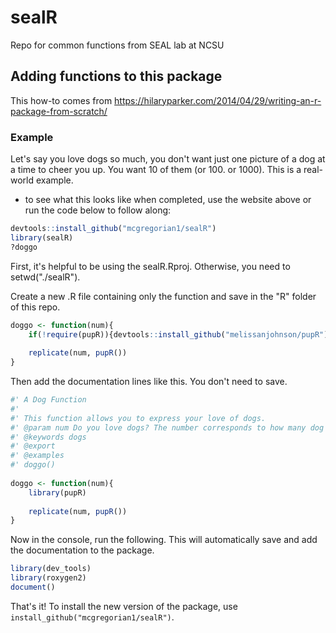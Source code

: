 # sealR
 Repo for common functions from SEAL lab at NCSU

## Adding functions to this package
This how-to comes from https://hilaryparker.com/2014/04/29/writing-an-r-package-from-scratch/

### Example
Let's say you love dogs so much, you don't want just one picture of a dog at a time to cheer you up. You want 10 of them (or 100. or 1000). This is a real-world example.
- to see what this looks like when completed, use the website above or run the code below to follow along:
```r
devtools::install_github("mcgregorian1/sealR")
library(sealR)
?doggo
```

First, it's helpful to be using the sealR.Rproj. Otherwise, you need to setwd("./sealR").

Create a new .R file containing only the function and save in the "R" folder of this repo.
```r
doggo <- function(num){
    if(!require(pupR)){devtools::install_github("melissanjohnson/pupR"); library(pupR)}
    
    replicate(num, pupR())
}
```
Then add the documentation lines like this. You don't need to save.
```r
#' A Dog Function
#'
#' This function allows you to express your love of dogs.
#' @param num Do you love dogs? The number corresponds to how many dog pictures you would like to see to cheer you up.
#' @keywords dogs
#' @export
#' @examples
#' doggo()
 
doggo <- function(num){
    library(pupR)
    
    replicate(num, pupR())
}
```

Now in the console, run the following. This will automatically save and add the documentation to the package.
```r
library(dev_tools)
library(roxygen2)
document()
```

That's it! To install the new version of the package, use `install_github("mcgregorian1/sealR")`.
